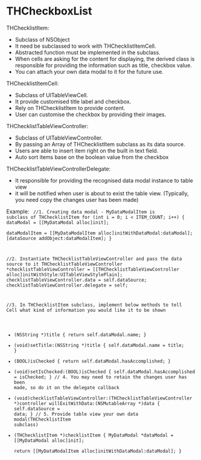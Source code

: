 THCheckboxList
==============

THChecklistItem:
- Subclass of NSObject
- It need be subclassed to work with THChecklistItemCell. 
- Abstracted function must be implemented in the subclass.
- When cells are asking for the content for displaying, the derived class is responsible for providing the information such as title, checkbox value.
- You can attach your own data modal to it for the future use.

THChecklistItemCell:
- Subclass of UITableViewCell.
- It provide customised title label and checkbox.
- Rely on THChecklistItem to provide content.
- User can customise the checkbox by providing their images.
  
THChecklistTableViewController:
- Subclass of UITableViewController.
- By passing an Array of THChecklistItem subclass as its data source.
- Users are able to insert item right on the built in text field.
- Auto sort items base on the boolean value from the checkbox 

THChecklistTableViewControllerDelegate:
- It responsible for providing the recognised data modal instance to table view
- it will be notified when user is about to exist the table view. (Typically, you need copy the changes user has been made)
 
Example:
<code>
//1. Creating data modal - MyDataModalItem is subclass of THChecklistItem
for (int i = 0; i < ITEM_COUNT; i++) {
     dataModal = [[MyDataModal alloc]init];            
     dataModalItem = [[MyDataModalItem alloc]initWithDataModal:dataModal];
     [dataSource addObject:dataModalItem];
}

//2. Instantiate THChecklistTableViewController and pass the data source to it
THChecklistTableViewController *checklistTableViewController = [[THChecklistTableViewController alloc]initWithStyle:UITableViewStylePlain];
    checklistTableViewController.data = self.dataSource;
    checklistTableViewController.delegate = self;

//3. In THChecklistItem subclass, implement below methods to tell Cell what kind of information you would like it to be shown
- (NSString *)title {
    return self.dataModal.name;
}
- (void)setTitle:(NSString *)title {
    self.dataModal.name = title;
}
- (BOOL)isChecked {
    return self.dataModal.hasAccomplished;
}
- (void)setIsChecked:(BOOL)isChecked {
    self.dataModal.hasAccomplished = isChecked;
}
// 4. You may need to retain the changes user has been made, so do it on the delegate callback
- (void)checklistTableViewController:(THChecklistTableViewController *)controller willExitWithData:(NSMutableArray *)data {
    self.dataSource = data;
}
// 5. Provide table view your own data modal(THChecklistItem subclass)
- (THChecklistItem *)checklistItem {
    MyDataModal *dataModal = [[MyDataModal alloc]init];    
    return [[MyDataModalItem alloc]initWithDataModal:dataModal];
}
</code>